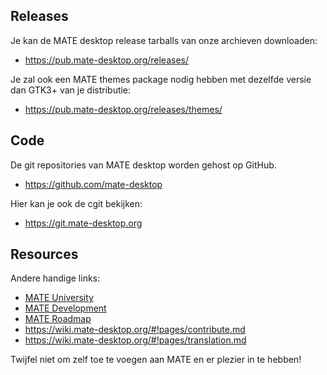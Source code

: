 <!--
.. link:
.. description:
.. tags: Development
.. date: 2020-03-04 12:00:30
.. title: Development
.. slug: development
-->

## Releases

Je kan de MATE desktop release tarballs van onze archieven downloaden:

  * <https://pub.mate-desktop.org/releases/>

Je zal ook een MATE themes package nodig hebben met dezelfde versie dan GTK3+ van je distributie:

  * <https://pub.mate-desktop.org/releases/themes/>

## Code

De git repositories van MATE desktop worden gehost op GitHub.

  * <https://github.com/mate-desktop>

Hier kan je ook de cgit bekijken:

  * <https://git.mate-desktop.org>

## Resources

 Andere handige links:

  * [MATE University](/blog/2013-03-12-mate-university/)
  * [MATE Development](https://wiki.mate-desktop.org/#!pages/dev-doc.md)
  * [MATE Roadmap](https://wiki.mate-desktop.org/#!pages/roadmap.md)
  * <https://wiki.mate-desktop.org/#!pages/contribute.md>
  * <https://wiki.mate-desktop.org/#!pages/translation.md>

Twijfel niet om zelf toe te voegen aan MATE en er plezier in te hebben!  
